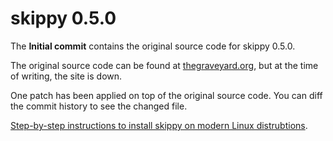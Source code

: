 skippy 0.5.0
============

The __Initial commit__ contains the original source code for skippy 0.5.0.

The original source code can be found at [thegraveyard.org](http://thegraveyard.org/files/skippy-0.5.0.tar.bz2), but at the time of writing, the site is down.

One patch has been applied on top of the original source code. You can diff the commit history to see the changed file.

[Step-by-step instructions to install skippy on modern Linux distrubtions](https://thornelabs.net/posts/linux-compile-skippy-from-source/).
